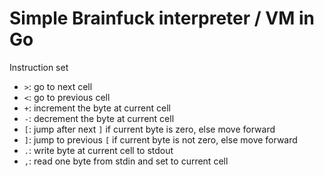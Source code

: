 # Simple Brainfuck interpreter / VM in Go

Instruction set
- `>`: go to next cell
- `<`: go to previous cell
- `+`: increment the byte at current cell
- `-`: decrement the byte at current cell
- `[`: jump after next `]` if current byte is zero, else move forward
- `]`: jump to previous `[` if current byte is not zero, else move forward
- `.`: write byte at current cell to stdout
- `,`: read one byte from stdin and set to current cell
